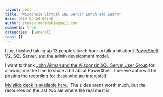```yaml
---
layout: post
title: "Wisconsin Virtual SQL Server Lunch and Learn"
date: 2010-02-26 00:46
author: steven.murawski@gmail.com
comments: true
categories: [General]
tags: []
---
```



I just finished taking up 13 people’s lunch hour to talk a bit about <a href="http://msdn.microsoft.com/en-us/library/ms714418(VS.85).aspx" target="_blank">PowerShell</a> V2, SQL Server, and the <a href="http://blogs.msdn.com/powershell/archive/2007/01/01/the-admin-development-model-and-send-snippet.aspx" target="_blank">admin development model</a>.



I want to thank <a href="http://wisconsin.sqlpass.org/" target="_blank">John Allman and the Wisconsin SQL Server User Group</a> for allowing me the time to share a bit about PowerShell.&#160; I believe John will be posting the recording for those who are interested.



<a href="http://download.usepowershell.com/PowerShellV2.pptx" target="_blank">My slide deck is available here.</a>&#160; The slides aren’t worth much, but the resources on the last two are where the real meat is.

